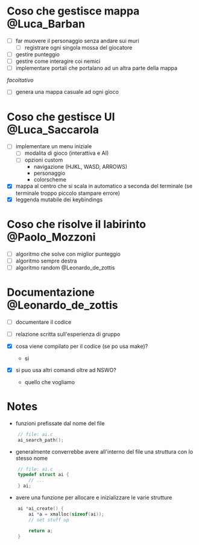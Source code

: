 # Coso che gestisce mappa @Luca_Barban

- [ ] far muovere il personaggio senza andare sui muri
    - [ ] registrare ogni singola mossa del giocatore
- [ ] gestire punteggio
- [ ] gestire come interagire coi nemici
- [ ] implementare portali che portalano ad un altra parte della mappa

*facoltativo*

- [ ] genera una mappa casuale ad ogni gioco

# Coso che gestisce UI @Luca_Saccarola

- [ ] implementare un menu iniziale
    - [ ] modalita di gioco (interattiva e AI)
    - [ ] opzioni custom
      * navigazione (HJKL, WASD, ARROWS)
      * personaggio
      * colorscheme
- [x] mappa al centro che si scala in automatico a seconda del terminale (se terminale troppo piccolo stampare errore)
- [x] leggenda mutabile dei keybindings

# Coso che risolve il labirinto @Paolo_Mozzoni

- [ ] algoritmo che solve con miglior punteggio
- [ ] algoritmo sempre destra
- [ ] algoritmo random @Leonardo_de_zottis

# Documentazione @Leonardo_de_zottis

- [ ] documentare il codice
- [ ] relazione scritta sull'esperienza di gruppo
 
- [x] cosa viene compilato per il codice (se po usa make)?
    - si
- [x] si puo usa altri comandi oltre ad NSWO?
    - quello che vogliamo

# Notes

- funzioni prefissate dal nome del file
```c
    // file: ai.c
    ai_search_path();
```

- generalmente converrebbe avere all'interno del file una struttura con lo stesso nome
```c
    // file: ai.c
    typedef struct ai {
        // ...
    } ai;
```

- avere una funzione per allocare e inizializzare le varie strutture
```c
    ai *ai_create() {
        ai *a = xmalloc(sizeof(ai));
        // set stuff up

        return a;
    }
```
